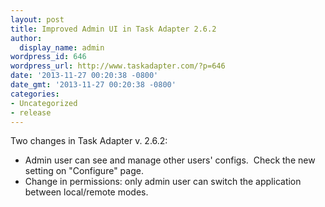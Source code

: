 ```yaml
---
layout: post
title: Improved Admin UI in Task Adapter 2.6.2
author:
  display_name: admin
wordpress_id: 646
wordpress_url: http://www.taskadapter.com/?p=646
date: '2013-11-27 00:20:38 -0800'
date_gmt: '2013-11-27 00:20:38 -0800'
categories:
- Uncategorized
- release
---
```

<p>Two changes in Task Adapter v. 2.6.2:</p>
<ul>
<li>Admin user can see and manage other users' configs. &nbsp;Check the new setting on "Configure" page.</li>
<li>Change in permissions: only admin user can switch the application between local/remote modes.</li>

</ul>

&nbsp;</p>
